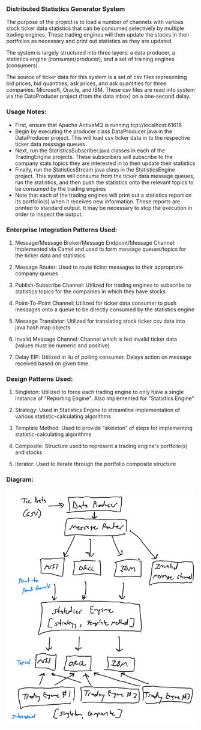 ### Distributed Statistics Generator System

The purpose of the project is to load a number of channels with 
various stock ticker data statistics that can be consumed selectively by 
multiple trading engines. These trading engines will then update the stocks in 
their portfolios as necessary and print out statistics as they are updated.

The system is largely structured into three layers: a data producer, a 
statistics engine (consumer/producer), and a set of training engines 
(consumers).

The source of ticker data for this system is a set of csv files representing
bid prices, bid quantities, ask prices, and ask quantities for three companies:
Microsoft, Oracle, and IBM. These csv files are read into system via the 
DataProducer project (from the data inbox) on a one-second delay.

### Usage Notes:

- First, ensure that Apache ActiveMQ is running tcp://localhost:61616
- Begin by executing the producer class DataProducer.java in the DataProducer
project. This will load csv ticker data in to the respective ticker data 
  message queues
- Next, run the StatisticsSubscriber.java classes in each of the TradingEngine
projects. These subscribers will subscribe to the company stats topics they are
  interested in to then update their statistics
- Finally, run the StatisticsStream.java class in the StatisticsEngine project.
This system will consume from the ticker data message queues, run the 
  statistics, and then push the statistics onto the relevant topics to be
  consumed by the trading engines
- Note that each of the trading engines will print out a statistics report
on its portfolio(s) when it receives new information. These reports are printed
  to standard output. It may be necessary to stop the execution in order to
  inspect the output.
  
### Enterprise Integration Patterns Used:

1) Message/Message Broker/Message Endpoint/Message Channel: Implemented via
Camel and used to form message queues/topics for the ticker data and 
   statistics
   
2) Message Router: Used to route ticker messages to their appropriate company 
   queues
   
3) Publish-Subscribe Channel: Utilized for trading engines to subscribe to 
   statistics topics for the companies in which they have stocks
   
4) Point-To-Point Channel: Utilized for ticker data consumer to push messages
onto a queue to be directly consumed by the statistics engine
   
5) Message Translator: Utilized for translating stock ticker csv data into
java hash map objects
   
6) Invalid Message Channel: Channel which is fed invalid ticker data (values
   must be numeric and positive)
   
7) Delay EIP: Utilized in liu of polling consumer. Delays action on message
received based on given time. 

### Design Patterns Used:

1) Singleton: Utilized to force each trading engine to only have a single
instance of "Reporting Engine". Also implemented for "Statistics Engine"
   
2) Strategy: Used in Statistics Engine to streamline implementation of 
various statistic-calculating algorithms
   
3) Template Method: Used to provide “skeleton” of steps for implementing 
   statistic-calculating algorithms 
   
4) Composite: Structure used to represent a trading engine's portfolio(s) and
stocks
   
5) Iterator: Used to iterate through the portfolio composite structure

### Diagram:

<img src="IMG_F0FA39753D9F-1.jpeg" width="600"/>
